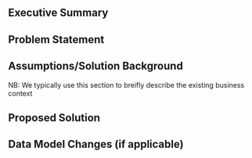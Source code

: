 ## Executive Summary


## Problem Statement


## Assumptions/Solution Background
NB: We typically use this section to breifly describe the existing business context


## Proposed Solution


## Data Model Changes (if applicable)
